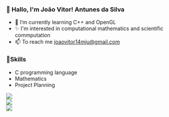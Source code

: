 ### 🌙 Hallo, I'm João Vitor! Antunes da Silva 
- 🌱 I’m currently learning C++ and OpenGL
- ✨ I'm interested in computational mathematics and scientific commputation
- 📫 To reach me joaovitor14mju@gmail.com

### 🌿Skills 
- C programming language
- Mathematics
- Project Planning

![](https://github-readme-stats.vercel.app/api?username=Erwin5642&theme=purple&hide_border=true&include_all_commits=true&count_private=false)<br/>
![](https://github-readme-streak-stats.herokuapp.com/?user=Erwin5642&theme=purple&hide_border=true)<br/>
![](https://github-readme-stats.vercel.app/api/top-langs/?username=Erwin5642&theme=purple&hide_border=true&include_all_commits=true&count_private=false&layout=compact)
